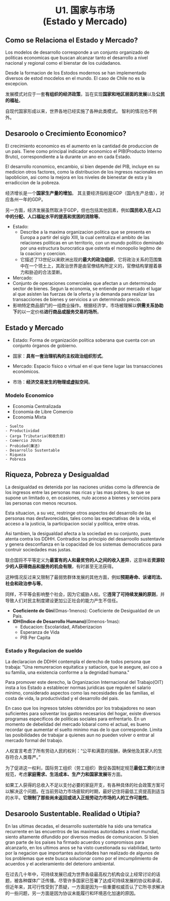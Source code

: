 <h1 align=center>U1. 国家与市场<br />(Estado y Mercado)</h1>

## Como se Relaciona el Estado y Mercado?

Los modelos de desarrollo corresponde a un conjunto organizado de politicas economicas que buscan alcanzar tanto el desarrollo a nivel nacional y regional como el bienstar de los cuidadanos.   

Desde la formacion de los Estodos modernos se han implementado diversos de estod mocdelos en el mundo. El caso de Chile no es la excepcion.

发展模式对应于一套**有组织的经济政策**，旨在实现**国家和地区层面的发展**以及**公民的福祉**。

自现代国家形成以来，世界各地已经实施了各种此类模式。 智利的情况也不例外。

## Desaroolo o Crecimiento Economico?

El crecimiento economico es el aumento en la cantidad de produccion de un pais. Tiene como principal indicador economico el PIB(Producto Interno Bruto), correspondiente a la durante un ano en cada Estado.

El desarrollo rconomico, encambio, si bien depende del PIB, incluye en su medicion otros factores, como la distribucion de los ingresos nacionales en lapoblicion, asi como la mejora en los niveles de bienestar de esta y la erradiccion de la pobreza.

经济增长是一个**国家生产量的增加**。 其主要经济指标是GDP（国内生产总值），对应各州一年的GDP。 

另一方面，经济发展虽然取决于GDP，但也包括其他因素，例如**国民收入在人口中的分配、人口福祉水平的提高和贫困的消除等**。

- Estado: 
  - Describe a la maxima organizacion politica que se presenta en Europa a partir del siglo XIII, la cual centraliza el ambito de las relaciones politicas en un territorio, con un mundo politico deminado por una estructura burocratica que ostenta el monopolio legitmo de la coacion y coercion.
  - 它描述了13世纪以来欧洲出现的**最大的政治组织**，它将政治关系的范围集中在一个领土上，其政治世界是由官僚结构所定义的，官僚结构掌握着暴力和胁迫的合法垄断。
- Mercado: 
- Conjunto de operaciones comerciales que afectan a un determinado sector de bienes. Segun la economia, se entiende por mercado el lugar al que asisten las fuerzas de la oferta y la demanda  para realizar las transacciones de bienes y servicios a un determinado precio.
- 影响特定商品部门的一组商业操作。根据经济学，市场被理解以**供需关系协助下**的以一定价格**进行商品或服务交易的场所**。

## Estado y Mercado

- Estado: Forma de organización política soberana que cuenta con un conjunto órganos de gobierno. 
- 国家：**具有一套治理机构的主权政治组织形式**。

- Mercado: Espacio físico o virtual en el que tiene lugar las transacciones económicos.
- 市场：**经济交易发生的物理或虚拟空间**。

### Modelo Economico

- Economia Centralizada
- Economia de Libre Comercio
- Economia Mixta

```
- Suelto
- Productividad
- Carga Tributaria(税收负担)
- Comercio JUsto
- Probidad(廉洁)
- Desarrollo Sustentable
- Riqueza
- Pobreza
```

## Riqueza, Pobreza y Desigualdad

La desigualdad es detenida por las naciones unidas como la diferencia de los ingresos entre las personas mas ricas y las mas pobres, lo que se supone un limitado o, en ocasiones, nulo acceso a bienes y servicios para las personas con menos recursos.

Esta situacion, a su vez, restringe otros aspectos del desarrollo de las personas mas desfavorecidas, tales como las expectativas de la vida, el acceso a la justicia, la participacion social y politica, entre otras.

Asi tambien, la desigualdad afecta a la sociedad en su conjunto, pues atenta contra los DDHH. Contradice los principio del desarroollo sustentavle y genera desconfianza en la copacidad de los sistemas democraticos para contruir sociedades mas justas.

联合国将不平等定义为**最富有的人和最贫穷的人之间的收入差异**，这意味着**资源较少的人获得商品和服务的机会有限**，有时甚至无法获得。

这种情况反过来又限制了最弱势群体发展的其他方面，例如**预期寿命、诉诸司法、社会和政治参与等**。

同样，不平等会影响整个社会，因为它威胁人权。它**违背了可持续发展的原则**，并导致人们对民主制度建设更加公正社会的能力产生不信任。

- **Coeficiente de Gini**(0mas-1menos): Coeficiente de Desigualdad de un Pais. 
- **IDH(Indice de Desarrollo Humano)**(0menos-1mas): 
  - Educacion: Escolaridad, Alfaberizacion
  - Esperanza de Vida
  - PIB Per Capita

### Estado y Regulacion de sueldo

La declaracion de DDHH contempla el derecho de todos persona que trabaja: "Una remureracion equitatica y satiacion, que le asegure, asi coo a su familia, una existencia conforme a la degnidad humana."

Para promover este derecho, la Organizacion Internacional del Trabajo(OIT) insta a los Estado a establecer normas juridicas que regulen el salario minimo, considerado aspectos como las necesidades de las familias, el costa de vida, la productividad y el desarrollo del pais.

En caso que los ingresos tatoles obtenidos por los trabajadores no sean suficientes para solventar los gastos necesarios del hogar, existe diversos programas especificos de politicas sociales para enfrentarlo. En un momento de debelidad del mercado lobaral como el actual, es bueno recordar que aumentar el suelto minimo mas de lo que corresponde. Limita las posibilidades de trabajar a quienes aun no pueden volver o entrar al mercado formal del trabajo.

人权宣言考虑了所有劳动人民的权利：“公平和满意的报酬，确保他及其家人的生存符合人类尊严。”

为了促进这一权利，国际劳工组织（劳工组织）敦促各国制定规范**最低工资**的法律规范，考虑**家庭需求、生活成本、生产力和国家发展**等方面。

如果工人获得的总收入不足以支付必要的家庭开支，有各种具体的社会政策方案可以解决这个问题。在当前劳动力市场疲软的时期，最好记住将最低工资提高到适当的水平。**它限制了那些尚未返回或进入正规劳动力市场的人的工作可能性**。

## Desaroolo Sustentable. Realidad o Utipia?

En las ultimas decadas, el desarrollo sustentable ha sido una tematica recurrente en las encuentros de las maximas autoridades a nivel mundial, siento altamente difundido por diversos medios de comunicacion. Si bien gran parte de los paises ha firmado acuerdos y compromisos para alcanzarlo, en los ultimos anos se ha visto cuestionada su viabilidad, tanto por la negacion que importantes autoridades han realizado de algunos de los problemas que este busca solucionar como por el imcumplimiento de acuerdos y el aceleramiento del deterioro ambiental.

在过去几十年中，可持续发展已成为世界各级最高权力机构会议上经常讨论的话题，被各种媒体广泛传播。尽管许多国家已签署了达成可持续发展的协议和承诺，但近年来，其可行性受到了质疑，一方面是因为一些重要权威否认了它所寻求解决的一些问题，另一方面是因为协议未能履行和环境恶化加速的原因。